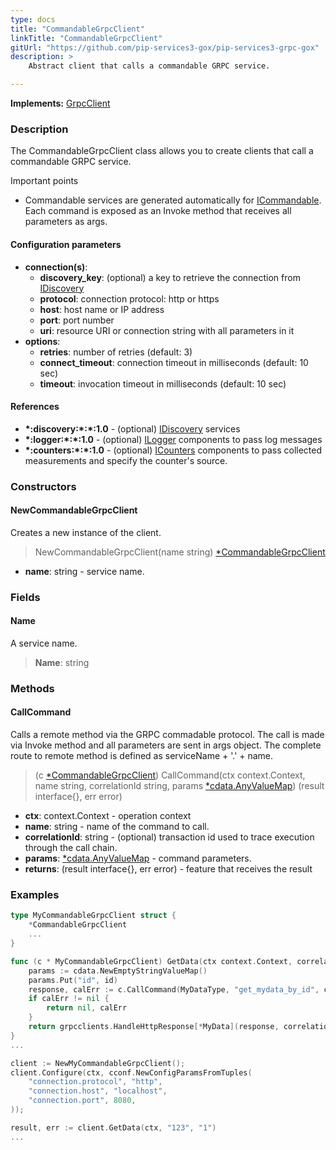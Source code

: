 ```yaml
---
type: docs
title: "CommandableGrpcClient"
linkTitle: "CommandableGrpcClient"
gitUrl: "https://github.com/pip-services3-gox/pip-services3-grpc-gox"
description: > 
    Abstract client that calls a commandable GRPC service.

---
```


**Implements:** [GrpcClient](../grpc_client)

### Description

The CommandableGrpcClient class allows you to create clients that call a commandable GRPC service.

Important points

- Commandable services are generated automatically for [ICommandable](../../../commons/commands/icommandable). Each command is exposed as an Invoke method that receives all parameters as args.

#### Configuration parameters

- **connection(s)**:   
    - **discovery_key**: (optional) a key to retrieve the connection from [IDiscovery](../../../components/connect/idiscovery)   
    - **protocol**: connection protocol: http or https   
    - **host**: host name or IP address   
    - **port**: port number   
    - **uri**: resource URI or connection string with all parameters in it   
- **options**:   
    - **retries**: number of retries (default: 3)   
    - **connect_timeout**: connection timeout in milliseconds (default: 10 sec)   
    - **timeout**: invocation timeout in milliseconds (default: 10 sec) 

#### References
- **\*:discovery:\*:\*:1.0** - (optional) [IDiscovery](../../../components/connect/idiscovery) services
- **\*:logger:\*:\*:1.0** - (optional) [ILogger](../../../components/log/ilogger) components to pass log messages
- **\*:counters:\*:\*:1.0** - (optional) [ICounters](../../../components/count/icounters) components to pass collected measurements and specify the counter's source.

### Constructors

#### NewCommandableGrpcClient
Creates a new instance of the client.

> NewCommandableGrpcClient(name string) [*CommandableGrpcClient]()

- **name**: string - service name.


### Fields

<span class="hide-title-link">

#### Name
A service name.
> **Name**: string

</span>


### Methods

#### CallCommand
Calls a remote method via the GRPC commadable protocol.
The call is made via Invoke method and all parameters are sent in args object.
The complete route to remote method is defined as serviceName + '.' + name.

> (c [*CommandableGrpcClient]()) CallCommand(ctx context.Context, name string, correlationId string, params [*cdata.AnyValueMap](../../../commons/data/any_value_map)) (result interface{}, err error)

- **ctx**: context.Context - operation context
- **name**: string - name of the command to call.
- **correlationId**: string - (optional) transaction id used to trace execution through the call chain.
- **params**: [*cdata.AnyValueMap](../../../commons/data/any_value_map) - command parameters.
- **returns**: (result interface{}, err error) - feature that receives the result



### Examples

```go
type MyCommandableGrpcClient struct {
	*CommandableGrpcClient
   	...
}

func (c * MyCommandableGrpcClient) GetData(ctx context.Context, correlationId string, id string) (result *MyData, err error) {
   	params := cdata.NewEmptyStringValueMap()
   	params.Put("id", id)
	response, calErr := c.CallCommand(MyDataType, "get_mydata_by_id", correlationId, params)
	if calErr != nil {
	    return nil, calErr
	}
	return grpcclients.HandleHttpResponse[*MyData](response, correlationId)
}
...

client := NewMyCommandableGrpcClient();
client.Configure(ctx, cconf.NewConfigParamsFromTuples(
    "connection.protocol", "http",
    "connection.host", "localhost",
    "connection.port", 8080,
));

result, err := client.GetData(ctx, "123", "1")
...
```
